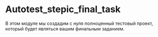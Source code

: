 # Autotest_stepic_final_task
В этом модуле мы создадим с нуля полноценный тестовый проект, 
который будет являться вашим финальным заданием.